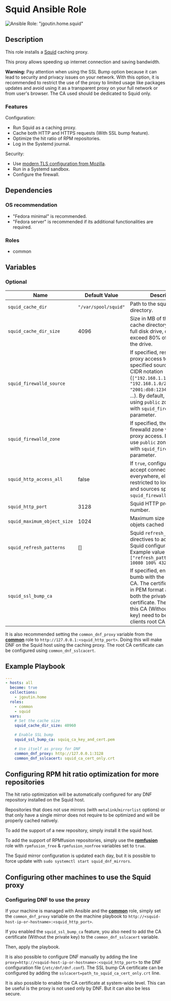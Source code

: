 # Squid Ansible Role

![Ansible Role: "jgoutin.home.squid"](https://github.com/JGoutin/ansible_home/workflows/Ansible%20Role:%20%22jgoutin.home.squid%22/badge.svg)

## Description

This role installs a [Squid](https://www.squid-cache.org) caching proxy.

This proxy allows speeding up internet connection and saving bandwidth.

**Warning:** Pay attention when using the SSL Bump option because it can lead to 
security and privacy issues on your network. With this option, it is recommended 
to restrict the use of the proxy to limited usage like packages updates and avoid using
it as a transparent proxy on your full network or from user's browser. The CA used 
should be dedicated to Squid only.

### Features

Configuration:
* Run Squid as a caching proxy.
* Cache both HTTP and HTTPS requests (With SSL bump feature).
* Optimize the hit ratio of RPM repositories.
* Log in the Systemd journal.

Security:
* Use [modern TLS configuration from Mozilla](https://ssl-config.mozilla.org/#config=modern).
* Run in a Systemd sandbox.
* Configure the firewall.

## Dependencies

### OS recommendation

* "Fedora minimal" is recommended. 
* "Fedora server" is recommended if its additional functionalities are required.

### Roles

* common

## Variables

### Optional

| Name                        | Default Value        | Description                                                                                                                                                                                                                                                     |
|-----------------------------|----------------------|-----------------------------------------------------------------------------------------------------------------------------------------------------------------------------------------------------------------------------------------------------------------|
| `squid_cache_dir`           | `"/var/spool/squid"` | Path to the squid cache directory.                                                                                                                                                                                                                              |
| `squid_cache_dir_size`      | 4096                 | Size in MB of the squid cache directory. If using a full disk drive, does not exceed 80% of the size of the drive.                                                                                                                                              |
| `squid_firewalld_source`    |                      | If specified, restrict the proxy access to the specified sources list in CIDR notation (`["192.168.1.10/32", "192.168.1.0/24", "2001:db8:1234:5678::/64"]`, ...). By default, allow all using `public` zone. Exclusive with `squid_firewalld_zone` parameter.   |
| `squid_firewalld_zone`      |                      | If specified, the existing firewalld zone where allow proxy access. By default, use `public` zone. Exclusive with `squid_firewalld_source` parameter.                                                                                                           |
| `squid_http_access_all`     | false                | If `true`, configure Squid to accept connection from everywhere, else it is restricted to local network and sources specified by `squid_firewalld_source`.                                                                                                      |
| `squid_http_port`           | 3128                 | Squid HTTP proxy port number.                                                                                                                                                                                                                                   |
| `squid_maximum_object_size` | 1024                 | Maximum size in MB of objets cached by Squid.                                                                                                                                                                                                                   |
| `squid_refresh_patterns`    | []                   | Squid `refresh_pattern` directives to add to the Squid configuration file. Example value `["refresh_pattern -i .zip$ 10080 100% 43200"]`                                                                                                                        |
| `squid_ssl_bump_ca`         |                      | If specified, enable SSL bumb with the specified root CA. The certificate must be in PEM format and contain both the private key and the certificate. The certificate of this CA (Without the private key) need to be added to the clients root CA trust store. |

It is also recommended setting the `common_dnf_proxy` variable from the 
[**common**](../common/README.md) role to `http://127.0.0.1:<squid_http_port>`. Doing 
this will make DNF on the Squid host using the caching proxy. The root CA certificate 
can be configured using `common_dnf_sslcacert`.

## Example Playbook

```yaml
---
- hosts: all
  become: true
  collections:
    - jgoutin.home
  roles:
    - common
    - squid
  vars:
    # Set the cache size
    squid_cache_dir_size: 40960

    # Enable SSL bump
    squid_ssl_bump_ca: squiq_ca_key_and_cert.pem

    # Use itself as proxy for DNF
    common_dnf_proxy: http://127.0.0.1:3128
    common_dnf_sslcacert: squid_ca_cert_only.crt
```

## Configuring RPM hit ratio optimization for more repositories

The hit ratio optimization will be automatically configured for any DNF repository 
installed on the Squid host.

Repositories that does not use mirrors (with `metalink`/`mirrorlist` options) or that
only have a single mirror does not require to be optimized and will be properly cached
natively.

To add the support of a new repository, simply install it the squid host.

To add the support of RPMfusion repositories, simply use the 
[**rpmfusion**](../rpmfusion/README.md) role with `rpmfusion_free` & `rpmfusion_nonfree`
variables set to `true`.

The Squid mirror configuration is updated each day, but it is possible to force update 
with `sudo systemctl start squid_dnf_mirrors`.

## Configuring other machines to use the Squid proxy

### Configuring DNF to use the proxy

If your machine is managed with Ansible and the [**common**](../common/README.md) role, 
simply set the `common_dnf_proxy` variable on the machine playbook to 
`http://<squid-host-ip-or-hostname>:<squid_http_port>`.

If you enabled the `squid_ssl_bump_ca` feature, you also need to add the CA certificate
(Without the private key) to the `common_dnf_sslcacert` variable.

Then, apply the playbook.

It is also possible to configure DNF manually by adding the line 
`proxy=http://<squid-host-ip-or-hostname>:<squid_http_port>` to the DNF configuration 
file (`/etc/dnf/dnf.conf`). The SSL bump CA certificate can be configured by adding the
`sslcacert=path_to_squid_ca_cert_only.crt` line.

It is also possible to enable the CA certificate at system-wide level.
This can be useful is the proxy is not used only by DNF.
But it can also be less secure.

